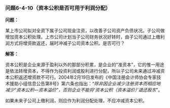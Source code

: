 ### 问题6-4-10（资本公积是否可用于利润分配）

**问题：**

某上市公司拟对全资下属子公司现金注资，以改善子公司资产负债状况。子公司做增加资本公积处理。上市公司计划当子公司财务状况好转时，由子公司通过上缴利润方式将增资款返还，届时冲减子公司资本公积。是否可行？

**解答：**

资本公积是企业来源于盈利以外的那部分积累，是企业的“准资本”，它的惟一用途是依法转增资本，不得作为投资利润或股利进行分配，所以子公司未来通过冲减资本公积返还增资款不可行。2004年2月19日发布的《中国注册会计师协会专家技术援助小组信息公告第8号》第六条也指出：“*除非因企业减少注册资本而相应地减少“资本公积—资本溢价”，否则企业不能将‘资本公积（资本溢价）’退还股东*”。

如果未来子公司上缴利润，则应作为利润分配处理，不应冲减资本公积。
